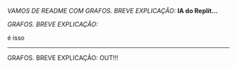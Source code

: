 _VAMOS DE README COM GRAFOS. BREVE EXPLICAÇÃO:_
**IA do Replit...**

_GRAFOS. BREVE EXPLICAÇÃO:_


é isso

---
GRAFOS. BREVE EXPLICAÇÃO: OUT!!!